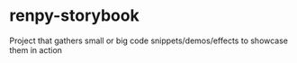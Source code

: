 # renpy-storybook
Project that gathers small or big code snippets/demos/effects to showcase them in action
